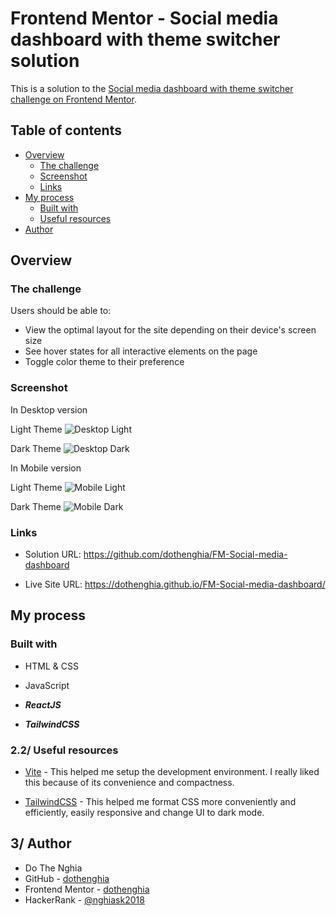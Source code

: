 # Frontend Mentor - Social media dashboard with theme switcher solution

This is a solution to the [Social media dashboard with theme switcher challenge on Frontend Mentor](https://www.frontendmentor.io/challenges/social-media-dashboard-with-theme-switcher-6oY8ozp_H).

## Table of contents

- [Overview](#overview)
  - [The challenge](#the-challenge)
  - [Screenshot](#screenshot)
  - [Links](#links)
- [My process](#my-process)
  - [Built with](#built-with)
  - [Useful resources](#useful-resources)
- [Author](#author)

## Overview

### The challenge

Users should be able to:

- View the optimal layout for the site depending on their device's screen size
- See hover states for all interactive elements on the page
- Toggle color theme to their preference

### Screenshot

In Desktop version

Light Theme
![Desktop Light](https://user-images.githubusercontent.com/63101932/218268733-9b9e719f-420d-4fa5-a2b6-f2e7a8eb47fa.png)

Dark Theme
![Desktop Dark](https://user-images.githubusercontent.com/63101932/218268737-7d427679-38b5-4e47-b4fd-0316a7734c0f.png)

In Mobile version

Light Theme
![Mobile Light](https://user-images.githubusercontent.com/63101932/218268741-722d1743-cf1b-479b-9970-e77cfb8b545d.png)

Dark Theme
![Mobile Dark](https://user-images.githubusercontent.com/63101932/218268744-42eb8e14-b08a-4940-adab-f057004a5d8a.png)

### Links

- Solution URL: https://github.com/dothenghia/FM-Social-media-dashboard

- Live Site URL: https://dothenghia.github.io/FM-Social-media-dashboard/

## My process

### Built with

- HTML & CSS

- JavaScript

- ***ReactJS***

- ***TailwindCSS***

### 2.2/ Useful resources

- [Vite](https://vitejs.dev/) - This helped me setup the development environment. I really liked this because of its convenience and compactness.

- [TailwindCSS](https://tailwindcss.com/) - This helped me format CSS more conveniently and efficiently, easily responsive and change UI to dark mode.


## 3/ Author

- Do The Nghia
- GitHub - [dothenghia](https://github.com/dothenghia)
- Frontend Mentor - [dothenghia](https://www.frontendmentor.io/profile/dothenghia)
- HackerRank - [@nghiask2018](https://www.hackerrank.com/nghiask2018)